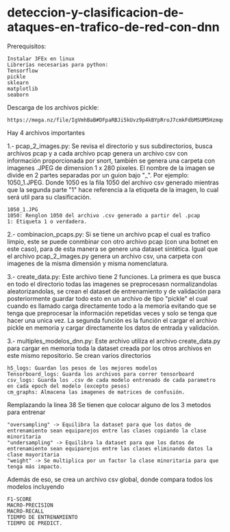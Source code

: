 # deteccion-y-clasificacion-de-ataques-en-trafico-de-red-con-dnn

Prerequisitos:

    Instalar 3FEx en linux
    Librerías necesarias para python:
    Tensorflow 
    pickle
    sklearn
    matplotlib
    seaborn
    
Descarga de los archivos pickle:
    
    https://mega.nz/file/IgVmhBaB#DFpaRBJi5kUvz9p4kBYpRroJ7cmkFdbMSUM5HzmqovU

Hay 4 archivos importantes

1.- pcap_2_images.py:
Se revisa el directorio y sus subdirectorios, busca archivos pcap y a cada archivo pcap genera un archivo csv con información proporcionada por snort, también se genera una carpeta con imagenes .JPEG de dimension 1 x 280 pixeles. El nombre de la imagen se divide en 2 partes separadas por un guion bajo "_". Por ejemplo: 1050_1.JPEG. Donde 1050 es la fila 1050 del archivo csv generado mientras que la segunda parte "1" hace referencia a la etiqueta de la imagen, lo cual será util para su clasificación.

    1050_1.JPG
    1050: Renglon 1050 del archivo .csv generado a partir del .pcap
    1: Etiqueta 1 o verdadera.

2.- combinacion_pcaps.py:
Si se tiene un archivo pcap el cual es trafico limpio, este se puede conmbinar con otro archivo pcap (con una botnet en este caso), para de esta manera se genere una dataset sintética. Igual que el archivo pcap_2_images.py genera un archivo csv, una carpeta con imagenes de la misma dimensión y misma nomenclatura.

3.- create_data.py:
Este archivo tiene 2 funciones.
La primera es que busca en todo el directorio todas las imagenes se preprocesasn normalizandolas aleatorizandolas, se crean el dataset de entrenamiento y de validación para posteriormente guardar todo esto en un archivo de tipo "pickle" el cual cuando es llamado carga directamente todo a la memoria evitando que se tenga que preprocesar la información repetidas veces y solo se tenga que hacer una unica vez.
La segunda función es la función el cargar el archivo pickle en memoria y cargar directamente los datos de entrada y validación.

3.- multiples_modelos_dnn.py: Este archivo utiliza el archivo create_data.py para cargar en memoria toda la dataset creada por los otros archivos en este mismo repositorio.
Se crean varios directorios

    h5_logs: Guardan los pesos de los mejores modelos
    Tensorboard_logs: Guarda los archivos para correr tensorboard
    csv_logs: Guarda los .csv de cada modelo entrenado de cada parametro en cada epoch del modelo (excepto pesos)
    cm_graphs: Almacena las imagenes de matrices de confusión.

Remplazando la linea 38 Se tienen que colocar alguno de los 3 metodos para entrenar

    "oversampling" -> Equilibra la dataset para que los datos de entrenamiento sean equiparejos entre las clases copiando la clase minoritaria
    "undersampling" -> Equilibra la dataset para que los datos de entrenamiento sean equiparejos entre las clases eliminando datos la clase mayoritaria
    "weight" -> Se multiplica por un factor la clase minoritaria para que tenga más impacto.
    
Además de eso, se crea un archivo csv global, donde compara todos los modelos incluyendo

    F1-SCORE
    MACRO-PRECISION
    MACRO-RECALL
    TIEMPO DE ENTRENAMIENTO
    TIEMPO DE PREDICT.
